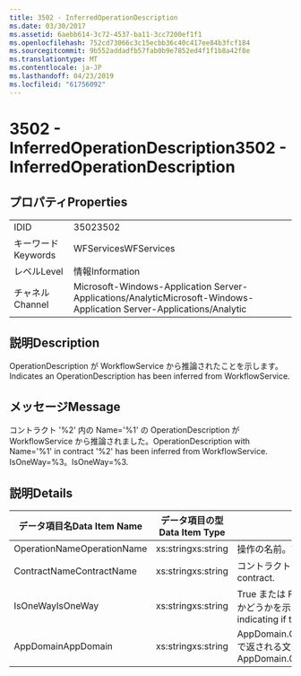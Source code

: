 ```yaml
---
title: 3502 - InferredOperationDescription
ms.date: 03/30/2017
ms.assetid: 6aebb614-3c72-4537-ba11-3cc7200ef1f1
ms.openlocfilehash: 752cd73066c3c15ecbb36c40c417ee84b3fcf184
ms.sourcegitcommit: 9b552addadfb57fab0b9e7852ed4f1f1b8a42f8e
ms.translationtype: MT
ms.contentlocale: ja-JP
ms.lasthandoff: 04/23/2019
ms.locfileid: "61756092"
---
```

# <a name="3502---inferredoperationdescription"></a><span data-ttu-id="95cf2-102">3502 - InferredOperationDescription</span><span class="sxs-lookup"><span data-stu-id="95cf2-102">3502 - InferredOperationDescription</span></span>
## <a name="properties"></a><span data-ttu-id="95cf2-103">プロパティ</span><span class="sxs-lookup"><span data-stu-id="95cf2-103">Properties</span></span>  
  
|||  
|-|-|  
|<span data-ttu-id="95cf2-104">ID</span><span class="sxs-lookup"><span data-stu-id="95cf2-104">ID</span></span>|<span data-ttu-id="95cf2-105">3502</span><span class="sxs-lookup"><span data-stu-id="95cf2-105">3502</span></span>|  
|<span data-ttu-id="95cf2-106">キーワード</span><span class="sxs-lookup"><span data-stu-id="95cf2-106">Keywords</span></span>|<span data-ttu-id="95cf2-107">WFServices</span><span class="sxs-lookup"><span data-stu-id="95cf2-107">WFServices</span></span>|  
|<span data-ttu-id="95cf2-108">レベル</span><span class="sxs-lookup"><span data-stu-id="95cf2-108">Level</span></span>|<span data-ttu-id="95cf2-109">情報</span><span class="sxs-lookup"><span data-stu-id="95cf2-109">Information</span></span>|  
|<span data-ttu-id="95cf2-110">チャネル</span><span class="sxs-lookup"><span data-stu-id="95cf2-110">Channel</span></span>|<span data-ttu-id="95cf2-111">Microsoft-Windows-Application Server-Applications/Analytic</span><span class="sxs-lookup"><span data-stu-id="95cf2-111">Microsoft-Windows-Application Server-Applications/Analytic</span></span>|  
  
## <a name="description"></a><span data-ttu-id="95cf2-112">説明</span><span class="sxs-lookup"><span data-stu-id="95cf2-112">Description</span></span>  
 <span data-ttu-id="95cf2-113">OperationDescription が WorkflowService から推論されたことを示します。</span><span class="sxs-lookup"><span data-stu-id="95cf2-113">Indicates an OperationDescription has been inferred from WorkflowService.</span></span>  
  
## <a name="message"></a><span data-ttu-id="95cf2-114">メッセージ</span><span class="sxs-lookup"><span data-stu-id="95cf2-114">Message</span></span>  
 <span data-ttu-id="95cf2-115">コントラクト '%2' 内の Name='%1' の OperationDescription が WorkflowService から推論されました。</span><span class="sxs-lookup"><span data-stu-id="95cf2-115">OperationDescription with Name='%1' in contract '%2' has been inferred from WorkflowService.</span></span> <span data-ttu-id="95cf2-116">IsOneWay=%3。</span><span class="sxs-lookup"><span data-stu-id="95cf2-116">IsOneWay=%3.</span></span>  
  
## <a name="details"></a><span data-ttu-id="95cf2-117">説明</span><span class="sxs-lookup"><span data-stu-id="95cf2-117">Details</span></span>  
  
|<span data-ttu-id="95cf2-118">データ項目名</span><span class="sxs-lookup"><span data-stu-id="95cf2-118">Data Item Name</span></span>|<span data-ttu-id="95cf2-119">データ項目の型</span><span class="sxs-lookup"><span data-stu-id="95cf2-119">Data Item Type</span></span>|<span data-ttu-id="95cf2-120">説明</span><span class="sxs-lookup"><span data-stu-id="95cf2-120">Description</span></span>|  
|--------------------|--------------------|-----------------|  
|<span data-ttu-id="95cf2-121">OperationName</span><span class="sxs-lookup"><span data-stu-id="95cf2-121">OperationName</span></span>|<span data-ttu-id="95cf2-122">xs:string</span><span class="sxs-lookup"><span data-stu-id="95cf2-122">xs:string</span></span>|<span data-ttu-id="95cf2-123">操作の名前。</span><span class="sxs-lookup"><span data-stu-id="95cf2-123">The name of the operation.</span></span>|  
|<span data-ttu-id="95cf2-124">ContractName</span><span class="sxs-lookup"><span data-stu-id="95cf2-124">ContractName</span></span>|<span data-ttu-id="95cf2-125">xs:string</span><span class="sxs-lookup"><span data-stu-id="95cf2-125">xs:string</span></span>|<span data-ttu-id="95cf2-126">コントラクトの名前。</span><span class="sxs-lookup"><span data-stu-id="95cf2-126">The name of the contract.</span></span>|  
|<span data-ttu-id="95cf2-127">IsOneWay</span><span class="sxs-lookup"><span data-stu-id="95cf2-127">IsOneWay</span></span>|<span data-ttu-id="95cf2-128">xs:string</span><span class="sxs-lookup"><span data-stu-id="95cf2-128">xs:string</span></span>|<span data-ttu-id="95cf2-129">True または False はコントラクトが一方向かどうかを示します。</span><span class="sxs-lookup"><span data-stu-id="95cf2-129">True or False indicating if the contract is one-way.</span></span>|  
|<span data-ttu-id="95cf2-130">AppDomain</span><span class="sxs-lookup"><span data-stu-id="95cf2-130">AppDomain</span></span>|<span data-ttu-id="95cf2-131">xs:string</span><span class="sxs-lookup"><span data-stu-id="95cf2-131">xs:string</span></span>|<span data-ttu-id="95cf2-132">AppDomain.CurrentDomain.FriendlyName で返される文字列。</span><span class="sxs-lookup"><span data-stu-id="95cf2-132">The string returned by AppDomain.CurrentDomain.FriendlyName.</span></span>|
